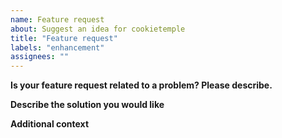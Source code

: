 ```yaml
---
name: Feature request
about: Suggest an idea for cookietemple
title: "Feature request"
labels: "enhancement"
assignees: ""
---
```


**Is your feature request related to a problem? Please describe.**

<!-- A clear and concise description of what the problem is. Ex. I'm always frustrated when ... -->

**Describe the solution you would like**

<!-- A clear and concise description of what you want to happen. -->

**Additional context**

<!-- Add any other context or screenshots about the feature request here. -->
